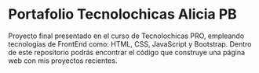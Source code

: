 # Portafolio Tecnolochicas Alicia PB
Proyecto final presentado en el curso de Tecnolochicas PRO, empleando tecnologías de FrontEnd como: HTML, CSS, JavaScript y Bootstrap.
Dentro de este repositorio podrás encontrar el código que construye una página web con mis proyectos recientes. 
